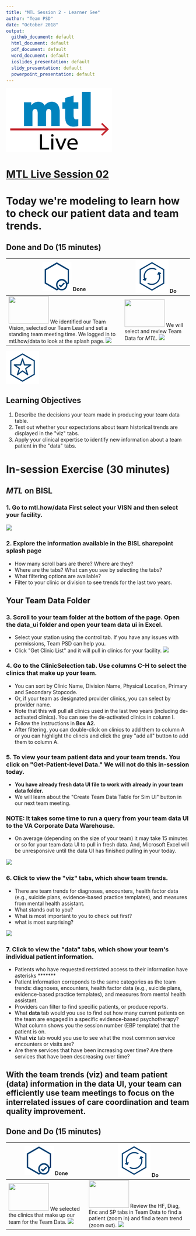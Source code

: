 ```yaml
---
title: "MTL Session 2 - Learner See"
author: "Team PSD"
date: "October 2018"
output: 
  github_document: default
  html_document: default
  pdf_document: default
  word_document: default
  ioslides_presentation: default
  slidy_presentation: default
  powerpoint_presentation: default
---
```


<img src = "https://github.com/lzim/teampsd/blob/master/resources/logos/mtl_live_sq_sm.png"
     height = "175" width = "290">  

# [MTL Live Session 02](https://github.com/lzim/teampsd/blob/master/mtl_facilitate_workgroup/mtl_live_guide/mtl_live_session02_see.Rmd "MTL Live Session 02")

# Today we're modeling to learn how to check our patient data and team trends.

## Done and Do (15 minutes)
<!-- Do/Done Tables -->
| <img src = "https://github.com/lzim/teampsd/blob/master/resources/icons/done.png" height = "80" width = "80"> **Done** | <img src = "https://github.com/lzim/teampsd/blob/master/resources/icons/do.png" height = "90" width = "90"> **Do** |
| --- | --- |  
| [<img src = "https://raw.githubusercontent.com/lzim/teampsd/master/resources/logos/mtl_how_data_sm.png" height = "75" width = "110">](http://mtl.how/data) We identified our Team Vision, selected our Team Lead and set a standing team meeting time. We logged in to mtl.how/data to look at the splash page. ![](https://github.com/lzim/teampsd/blob/master/resources/gifs/session2_data_ui_3.gif)  | [<img src = "https://raw.githubusercontent.com/lzim/teampsd/master/resources/logos/mtl_how_data_sm.png" height = "75" width = "110">](http://mtl.how/data) We will select and review Team Data for _MTL_. ![](https://github.com/lzim/teampsd/blob/master/resources/gifs/session2_data_ui_2.gif)|  

<!-- Learning Objectives Icon --> 
<img src = "https://github.com/lzim/teampsd/blob/master/resources/icons/learning_objectives.png" height = "90" width = "90" style ="display: inline-block"/> 

## Learning Objectives

1. Describe the decisions your team made in producing your team data table.
2. Test out whether your expectations about team historical trends are displayed in the "viz" tabs.
3. Apply your clinical expertise to identify new information about a team patient in the "data" tabs.

# In-session Exercise (30 minutes)

## *MTL* on BISL

### 1. Go to mtl.how/data First select your VISN and then select your facility.
![](https://github.com/lzim/teampsd/blob/master/resources/gifs/session2_data_ui_3.gif)  

### 2. Explore the information available in the BISL sharepoint splash page
- How many scroll bars are there?  Where are they? 
- Where are the tabs? What can you see by selecting the tabs?
- What filtering options are available? 
- Filter to your clinic or division to see trends for the last two years.

## Your Team Data Folder

### 3. Scroll to your team folder at the bottom of the page. Open the data_ui folder and open your team data ui in Excel.
- Select your station using the control tab. If you have any issues with permissions, Team PSD can help you.
- Click "Get Clinic List" and it will pull in clinics for your facility.
![](https://github.com/lzim/teampsd/blob/master/resources/gifs/session2_data_ui_1.gif)  

### 4. Go to the ClinicSelection tab. Use columns C-H to select the clinics that make up your team.
- You can sort by Clinic Name, Division Name, Physical Location, Primary and Secondary Stopcode.
- Or, if your team as designated provider clinics, you can select by provider name.
- Note that this will pull all clinics used in the last two years (including de-activated clinics). You can see the de-activated clinics in column I.
- Follow the instructions in **Box A2.** 
- After filtering, you can double-click on clinics to add them to column A or you can highlight the clincis and click the gray "add all" button to add them to column A. 

### 5. To view your team patient data and your team trends. You click on "Get-Patient-level Data." We will not do this in-session today.
- **You have already fresh data UI file to work with already in your team data folder.** 
- We will learn about the "Create Team Data Table for Sim UI" button in our next team meeting.

### NOTE: It takes some time to run a query from your team data UI to the VA Corporate Data Warehouse. 
- On average (depending on the size of your team) it may take 15 minutes or so for your team data UI to pull in fresh data. And, Microsoft Excel will be unresponsive until the data UI has finished pulling in your today.

![](https://github.com/lzim/teampsd/blob/master/resources/gifs/session2_data_ui_2.gif)

### 6. Click to view the "viz" tabs, which show team trends.
- There are team trends for diagnoses, encounters, health factor data (e.g., suicide plans, evidence-based practice templates), and measures from mental health assistant.
- What stands out to you?
- What is most important to you to check out first?
- what is most surprising?

![](https://github.com/lzim/teampsd/blob/master/resources/gifs/session2_data_ui_4_viz_diag.gif)

### 7. Click to view the "data" tabs, which show your team's individual patient information.
- Patients who have requested restricted access to their information have asterisks *******
- Patient information correponds to the same categories as the team trends: diagnoses, encounters, health factor data (e.g., suicide plans, evidence-based practice templates), and measures from mental health assistant.
- Providers can filter to find specific patients, or produce reports. 
- What **data** tab would you use to find out how many current patients on the team are engaged in a specific evidence-based psychotherapy? What column shows you the session number (EBP template) that the patient is on.
- What **viz** tab would you use to see what the most common service encounters or visits are?
- Are there services that have been increasing over time? Are there services that  have been descreasing over time?

## With the team trends (viz) and team patient (data) information in the data UI, your team can efficiently use team meetings to focus on the interrelated issues of care coordination and team quality improvement.

## Done and Do (15 minutes)
<!-- Do/Done Tables -->
| <img src = "https://github.com/lzim/teampsd/blob/master/resources/icons/done.png" height = "80" width = "80"> **Done** | <img src = "https://github.com/lzim/teampsd/blob/master/resources/icons/do.png" height = "90" width = "90"> **Do** |
| --- | --- | 
| [<img src = "https://raw.githubusercontent.com/lzim/teampsd/master/resources/logos/mtl_how_data_sm.png" height = "75" width = "110">](http://mtl.how/data) We selected the clinics that make up our team for the Team Data. ![](https://github.com/lzim/teampsd/blob/master/resources/gifs/session2_data_ui_2.gif)| [<img src = "https://raw.githubusercontent.com/lzim/teampsd/master/resources/logos/mtl_how_data_sm.png" height = "75" width = "110">](http://mtl.how/data) Review the HF, Diag, Enc and SP tabs in Team Data to find a patient (zoom in) and find a team trend (zoom out). ![](https://github.com/lzim/teampsd/blob/master/resources/gifs/session2_data_ui_4_viz_diag.gif)| 



